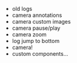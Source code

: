 - old logs
- camera annotations
- camera custom images
- camera pause/play
- camera zoom
- log jump to bottom
- camera!
- custom components...
